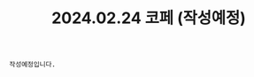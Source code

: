 ﻿---
title: 2024.02.24 코페 (작성예정)
categories: [2024년촬영]
comments: false
# thumbnail: 
---

`작성예정입니다.`
